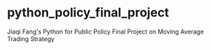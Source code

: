 # python_policy_final_project
Jiaqi Fang's Python for Public Policy Final Project on Moving Average Trading Strategy
